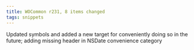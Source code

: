 ```yaml
---
title: WOCommon r231, 8 items changed
tags: snippets
---
```


Updated symbols and added a new target for conveniently doing so in the future; adding missing header in NSDate convenience category
